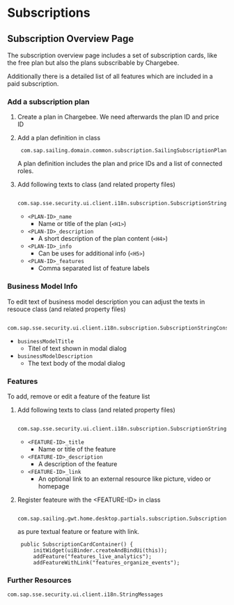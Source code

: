 # Subscriptions

## Subscription Overview Page

The subscription overview page includes a set of subscription cards, like the free plan but also the plans subscribable by Chargebee.

Additionally there is a detailed list of all features which are included in a paid subscription.

### Add a subscription plan

1. Create a plan in Chargebee. We need afterwards the plan ID and price ID
2. Add a plan definition in class 
    
		com.sap.sailing.domain.common.subscription.SailingSubscriptionPlan
	
	A plan definition includes the plan and price IDs and a list of connected roles.

3. Add following texts to class (and related property files)

		com.sap.sse.security.ui.client.i18n.subscription.SubscriptionStringConstants
	
	- `<PLAN-ID>_name`
		- Name or title of the plan (`<H1>`)
	- `<PLAN-ID>_description`
		- A short description of the plan content (`<H4>`)
	- `<PLAN-ID>_info`
		- Can be uses for additional info (`<H5>`)
	- `<PLAN-ID>_features`
		- Comma separated list of feature labels


### Business Model Info

To edit text of business model description you can adjust the texts in resouce class (and related property files)

		com.sap.sse.security.ui.client.i18n.subscription.SubscriptionStringConstants

- `businessModelTitle`
	- Titel of text shown in modal dialog
- `businessModelDescription`
	- The text body of the modal dialog

### Features

To add, remove or edit a feature of the feature list

1. Add following texts to class (and related property files)

		com.sap.sse.security.ui.client.i18n.subscription.SubscriptionStringConstants

	- `<FEATURE-ID>_title`
   		- Name or title of the feature
	- `<FEATURE-ID>_description`
  		- A description of the feature
	- `<FEATURE-ID>_link`
  		- An optional link to an external resource like picture, video or homepage

2. Register feateure with the &lt;FEATURE-ID&gt; in class

		com.sap.sailing.gwt.home.desktop.partials.subscription.SubscriptionCardContainer
	
	as pure textual feature or feature with link. 

	    public SubscriptionCardContainer() {
	        initWidget(uiBinder.createAndBindUi(this));
	        addFeature("features_live_analytics");
	        addFeatureWithLink("features_organize_events");

### Further Resources

	com.sap.sse.security.ui.client.i18n.StringMessages